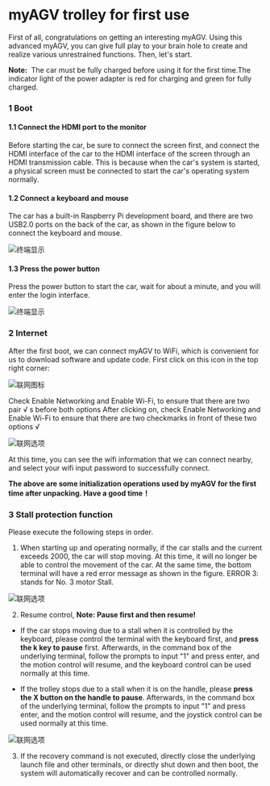 # myAGV trolley for first use
First of all, congratulations on getting an interesting myAGV.
Using this advanced myAGV, you can give full play to your brain hole to create and realize various unrestrained functions.
Then, let's start.

**Note:**  The car must be fully charged before using it for the first time.The indicator light of the power adapter is red for charging and green for fully charged.


### 1 Boot
#### 1.1 Connect the HDMI port to the monitor
Before starting the car, be sure to connect the screen first, and connect the HDMI interface of the car to the HDMI interface of the screen through an HDMI transmission cable. This is because when the car's system is started, a physical screen must be connected to start the car's operating system normally.

#### 1.2 Connect a keyboard and mouse
The car has a built-in Raspberry Pi development board, and there are two USB2.0 ports on the back of the car, as shown in the figure below to connect the keyboard and mouse.


![终端显示](../../resourse/2-serialproduct/myAGV/小车建图/2.jpg)



#### 1.3 Press the power button
Press the power button to start the car, wait for about a minute, and you will enter the login interface.

![终端显示](../../resourse/2-serialproduct/myAGV/小车建图/3.jpg)


### 2 Internet

After the first boot, we can connect myAGV to WiFi, which is convenient for us to download software and update code.
First click on this icon in the top right corner:

![联网图标](../../resourse/2-serialproduct/myAGV/小车初次使用/联网图标.png)

Check Enable Networking and Enable Wi-Fi, to ensure that there are two pair √ s before both options
After clicking on, check Enable Networking and Enable Wi-Fi to ensure that there are two checkmarks in front of these two options √

![联网选项](../../resourse/2-serialproduct/myAGV/小车初次使用/联网选项.png)

At this time, you can see the wifi information that we can connect nearby, and select your wifi input password to successfully connect.

**The above are some initialization operations used by myAGV for the first time after unpacking. Have a good time！**

### 3 Stall protection function
Please execute the following steps in order.

1. When starting up and operating normally, if the car stalls and the current exceeds 2000, the car will stop moving. At this time, it will no longer be able to control the movement of the car. At the same time, the bottom terminal will have a red error message as shown in the figure. ERROR 3: stands for No. 3 motor Stall.

![联网选项](../../resourse/2-serialproduct/myAGV/小车初次使用/图.jpg)


2. Resume control, **Note: Pause first and then resume!**
* If the car stops moving due to a stall when it is controlled by the keyboard, please control the terminal with the keyboard first, and **press the k key to pause** first. Afterwards, in the command box of the underlying terminal, follow the prompts to input "1" and press enter, and the motion control will resume, and the keyboard control can be used normally at this time.

* If the trolley stops due to a stall when it is on the handle, please **press the X button on the handle to pause**. Afterwards, in the command box of the underlying terminal, follow the prompts to input "1" and press enter, and the motion control will resume, and the joystick control can be used normally at this time.

![联网选项](../../resourse/2-serialproduct/myAGV/小车初次使用/图11.png)


3. If the recovery command is not executed, directly close the underlying launch file and other terminals, or directly shut down and then boot, the system will automatically recover and can be controlled normally.